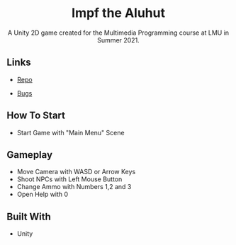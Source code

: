 <h1 align="center">Impf the Aluhut</h1>

<p align="center">A Unity 2D game created for the Multimedia Programming course at LMU in Summer 2021.</p>

## Links

- [Repo](https://github.com/Egesa18/Abschlussprojekt_MMP "Impf the Aluhut Repo")


- [Bugs](https://github.com/Egesa18/Abschlussprojekt_MMP/issues "Issues Page")


## How To Start
- Start Game with "Main Menu" Scene

## Gameplay
- Move Camera with WASD or Arrow Keys
- Shoot NPCs with Left Mouse Button
- Change Ammo with Numbers 1,2 and 3
- Open Help with 0

## Built With

- Unity

